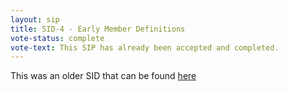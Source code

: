 ```yaml
---
layout: sip
title: SID-4 - Early Member Definitions
vote-status: complete
vote-text: This SIP has already been accepted and completed.
---
```


This was an older SID that can be found [here](http://www.scala-lang.org/sid/4)
